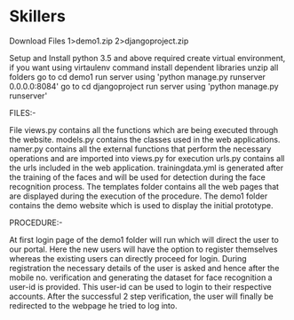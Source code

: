 # Skillers


Download Files
1>demo1.zip
2>djangoproject.zip

Setup and Install
python 3.5 and above required
create virtual environment, if you want using virtaulenv command
install dependent libraries
unzip all folders
go to cd demo1
run server using 'python manage.py runserver 0.0.0.0:8084'
go to cd djangoproject
run server using 'python manage.py runserver'

FILES:-

File views.py contains all the functions which are being executed through the website.
models.py contains the classes used in the web applications.
namer.py contains all the external functions that perform the necessary operations and are imported into views.py for execution
urls.py contains all the urls included in the web application.
trainingdata.yml is generated after the training of the faces and will be used for detection during the face recognition process.
The templates folder contains all the web pages that are displayed during the execution of the procedure.
The demo1 folder contains the demo website which is used to display the initial prototype.

PROCEDURE:-

At first login page of the demo1 folder will run which will direct the user to our portal. Here the new users will have the option to register themselves whereas the existing users can directly proceed for login. During registration the necessary details of the user is asked and hence after the mobile no. verification and generating the dataset for face recognition a user-id is provided. This user-id can be used to login to their respective accounts. After the successful 2 step verification, the user will finally be redirected to the webpage he tried to log into.
